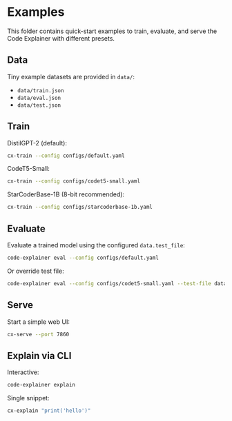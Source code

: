 # Examples

This folder contains quick-start examples to train, evaluate, and serve the Code Explainer with different presets.

## Data

Tiny example datasets are provided in `data/`:
- `data/train.json`
- `data/eval.json`
- `data/test.json`

## Train

DistilGPT-2 (default):

```bash
cx-train --config configs/default.yaml
```

CodeT5-Small:

```bash
cx-train --config configs/codet5-small.yaml
```

StarCoderBase-1B (8-bit recommended):

```bash
cx-train --config configs/starcoderbase-1b.yaml
```

## Evaluate

Evaluate a trained model using the configured `data.test_file`:

```bash
code-explainer eval --config configs/default.yaml
```

Or override test file:

```bash
code-explainer eval --config configs/codet5-small.yaml --test-file data/test.json
```

## Serve

Start a simple web UI:

```bash
cx-serve --port 7860
```

## Explain via CLI

Interactive:

```bash
code-explainer explain
```

Single snippet:

```bash
cx-explain "print('hello')"
```
